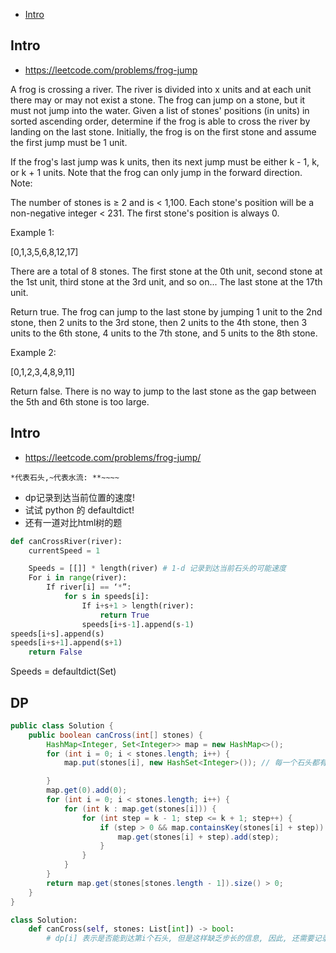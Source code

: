 - [Intro](#intro)

## Intro

- https://leetcode.com/problems/frog-jump

A frog is crossing a river. The river is divided into x units and at each unit there may or may not exist a stone. The frog can jump on a stone, but it must not jump into the water.
Given a list of stones' positions (in units) in sorted ascending order, determine if the frog is able to cross the river by landing on the last stone. Initially, the frog is on the first stone and assume the first jump must be 1 unit.

If the frog's last jump was k units, then its next jump must be either k - 1, k, or k + 1 units. Note that the frog can only jump in the forward direction.
Note:

The number of stones is ≥ 2 and is < 1,100.
Each stone's position will be a non-negative integer < 231.
The first stone's position is always 0.

Example 1:

[0,1,3,5,6,8,12,17]

There are a total of 8 stones.
The first stone at the 0th unit, second stone at the 1st unit,
third stone at the 3rd unit, and so on...
The last stone at the 17th unit.

Return true. The frog can jump to the last stone by jumping 
1 unit to the 2nd stone, then 2 units to the 3rd stone, then 
2 units to the 4th stone, then 3 units to the 6th stone, 
4 units to the 7th stone, and 5 units to the 8th stone.

Example 2:

[0,1,2,3,4,8,9,11]

Return false. There is no way to jump to the last stone as 
the gap between the 5th and 6th stone is too large.





## Intro

- https://leetcode.com/problems/frog-jump/


`*代表石头,~代表水流: **~~~~`

- dp记录到达当前位置的速度!
- 试试 python 的 defaultdict!
- 还有一道对比html树的题

```py
def canCrossRiver(river):
	currentSpeed = 1

	Speeds = [[]] * length(river) # 1-d 记录到达当前石头的可能速度
	For i in range(river):
		If river[i] == ‘*”:
			for s in speeds[i]:
				If i+s+1 > length(river):
					return True
				speeds[i+s-1].append(s-1)
speeds[i+s].append(s)
speeds[i+s+1].append(s+1)
	return False
```


Speeds = defaultdict(Set)

## DP

```java
public class Solution {
    public boolean canCross(int[] stones) {
        HashMap<Integer, Set<Integer>> map = new HashMap<>();
        for (int i = 0; i < stones.length; i++) {
            map.put(stones[i], new HashSet<Integer>()); // 每一个石头都有对应一个 hash

        }
        map.get(0).add(0);
        for (int i = 0; i < stones.length; i++) {
            for (int k : map.get(stones[i])) {
                for (int step = k - 1; step <= k + 1; step++) {
                    if (step > 0 && map.containsKey(stones[i] + step)) {
                        map.get(stones[i] + step).add(step);
                    }
                }
            }
        }
        return map.get(stones[stones.length - 1]).size() > 0;
    }
}
```


```py
class Solution:
    def canCross(self, stones: List[int]) -> bool:
        # dp[i] 表示是否能到达第i个石头, 但是这样缺乏步长的信息, 因此, 还需要记录到达i时的步长.
        
```
